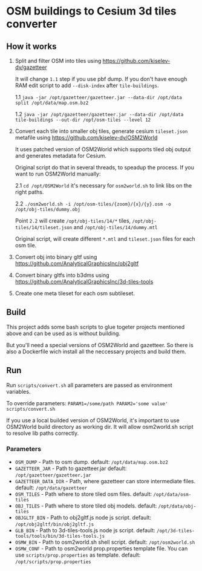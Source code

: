 # OSM buildings to Cesium 3d tiles converter

## How it works

1. Split and filter OSM into tiles using https://github.com/kiselev-dv/gazetteer

    It will change `1.1` step if you use pbf dump. 
    If you don't have enough RAM edit script to add `--disk-index` after `tile-buildings`.

    1.1 `java -jar /opt/gazetteer/gazetteer.jar --data-dir /opt/data split /opt/data/map.osm.bz2`

    1.2 `java -jar /opt/gazetteer/gazetteer.jar --data-dir /opt/data tile-buildings --out-dir /opt/osm-tiles --level 12`

2. Convert each tile into smaller obj tiles, generate cesium `tileset.json` metafile using https://github.com/kiselev-dv/OSM2World

    It uses patched version of OSM2World which supports tiled obj output and generates metadata for Cesium.

    Original script do that in several threads, to speadup the process. If you want to run OSM2World manually:

    2.1 `cd /opt/OSM2World` it's necessary for `osm2world.sh` to link libs on the right paths.

    2.2 `./osm2world.sh -i /opt/osm-tiles/{zoom}/{x}/{y}.osm -o /opt/obj-tiles/dummy.obj`

    Point `2.2` will create `/opt/obj-tiles/14/*` tiles, `/opt/obj-tiles/14/tileset.json` and `/opt/obj-tiles/14/dummy.mtl`

    Original script, will create different `*.mtl` and `tileset.json` files for each osm tile.

3. Convert obj into binary gltf using https://github.com/AnalyticalGraphicsInc/obj2gltf
4. Convert binary gltfs into b3dms using https://github.com/AnalyticalGraphicsInc/3d-tiles-tools
5. Create one meta tileset for each osm subtileset.

## Build

This project adds some bash scripts to glue togeter projects mentioned above and can be used as is without building. 

But you'll need a special versions of OSM2World and gazetteer. 
So there is also a Dockerfile wich install all the neccessary projects and build them.

## Run

Run `scripts/convert.sh` all parameters are passed as environment variables.

To override parameters: `PARAM1=/some/path PARAM2='some value' scripts/convert.sh`

If you use a local builded version of OSM2World,
it's important to use OSM2World build directory as working dir.
It will allow osm2world.sh script to resolve lib paths correctly.

### Parameters

* `OSM_DUMP` - Path to osm dump. default: `/opt/data/map.osm.bz2`
* `GAZETTEER_JAR` - Path to gazetteer.jar default: `/opt/gazetteer/gazetteer.jar`
* `GAZETTEER_DATA_DIR` - Path, where gazetteer can store intermediate files. default: `/opt/data/gazetteer`
* `OSM_TILES` - Path where to store tiled osm files. default: `/opt/data/osm-tiles`
* `OBJ_TILES` - Path where to store tiled obj models. default: `/opt/data/obj-tiles`
* `OBJGLTF_BIN` - Path to obj2gltf.js node js script. default: `/opt/obj2gltf/bin/obj2gltf.js`
* `GLB_BIN` - Path to 3d-tiles-tools.js node js script. default: `/opt/3d-tiles-tools/tools/bin/3d-tiles-tools.js`
* `OSMW_BIN` - Path to osm2world.sh shell script. default: `/opt/osm2world.sh`
* `OSMW_CONF` - Path to osm2world prop.properties template file. You can use `scripts/prop.properties` as template. default: `/opt/scripts/prop.properties`


